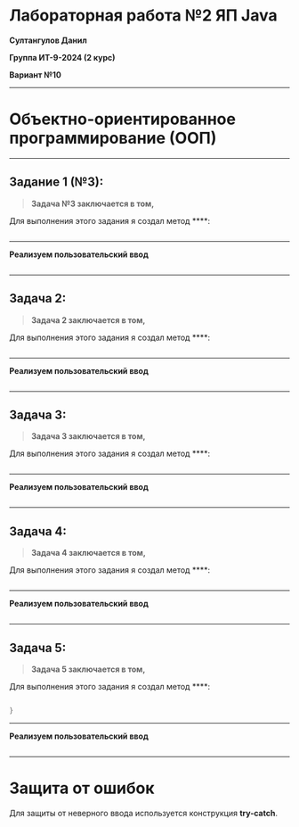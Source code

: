 # Лабораторная работа №2 ЯП Java
**Султангулов Данил**

**Группа ИТ-9-2024 (2 курс)**

**Вариант №10**

---

# Объектно-ориентированное программирование (ООП)

---

## Задание 1 (№3):
> **Задача №3 заключается в том,**

Для выполнения этого задания я создал метод ****:
```java

```
---
**Реализуем пользовательский ввод**
```java

```

---

## Задача 2:
> **Задача 2 заключается в том,**

Для выполнения этого задания я создал метод ****:
```java

```

---

**Реализуем пользовательский ввод**
```java

```

---

## Задача 3:
> **Задача 3 заключается в том,**

Для выполнения этого задания я создал метод ****:
```java

```

---
**Реализуем пользовательский ввод**
```java

```
---

## Задача 4:
> **Задача 4 заключается в том,**

Для выполнения этого задания я создал метод ****:
```java

```

---
**Реализуем пользовательский ввод**
```java

```
---

## Задача 5:
> **Задача 5 заключается в том,**

Для выполнения этого задания я создал метод ****:
```java

}
```
---
**Реализуем пользовательский ввод**
```java

```
---

# Защита от ошибок
Для защиты от неверного ввода используется конструкция **try-catch**.
